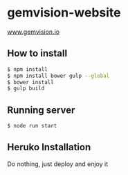 # gemvision-website
www.gemvision.io

## How to install

```bash
$ npm install
$ npm install bower gulp --global
$ bower install
$ gulp build
```

## Running server

```bash
$ node run start
```

## Heruko Installation
Do nothing, just deploy and enjoy it
